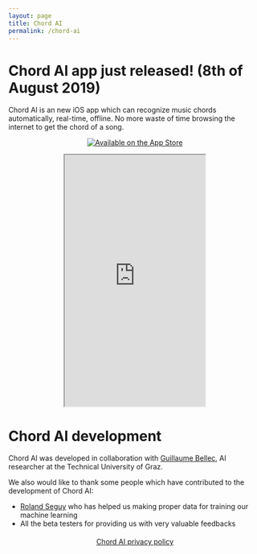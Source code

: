 ```yaml
---
layout: page
title: Chord AI
permalink: /chord-ai
---
```


# Chord AI app just released! (8th of August 2019)

Chord AI is an new iOS app which can recognize music chords automatically, real-time, offline.
No more waste of time browsing the internet to get the chord of a song.

<p>
    <center><a class="badge" href="https://apps.apple.com/app/chord-ai/id1446177109"><img class="badge" src="https://arolet.github.io/res/Download_on_the_App_Store_Badge_US-UK_135x40.svg" alt="Available on the App Store"/></a>
    </center>
</p>

<p>
<center>
<iframe width="280" height="500" src="https://www.youtube.com/embed/B7O4t7mweVw">
</iframe>
</center>
</p>


# Chord AI development

Chord AI was developed in collaboration with <a href="https://guillaumebellec.github.io">Guillaume Bellec</a>, AI researcher at the Technical University of Graz.

We also would like to thank some people which have contributed to the development of Chord AI:
* [Roland Seguy](https://mobile.twitter.com/RolandSG) who has helped us making proper data for training our machine learning
* All the beta testers for providing us with very valuable feedbacks

<p style="margin-top:0.5cm; text-align: center;">
<a href="{{ page.url }}/privacy-policy">
Chord AI privacy policy
</a>
</p>
